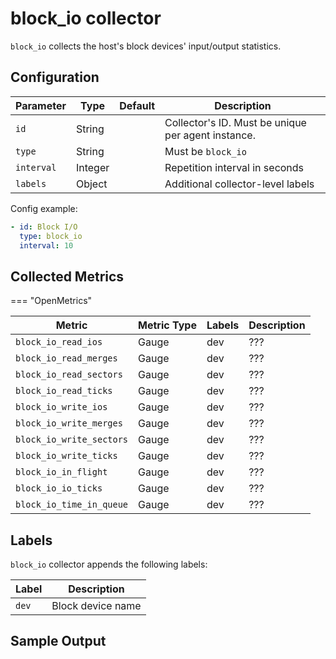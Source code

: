# block_io collector

`block_io` collects the host's block devices' input/output statistics.

## Configuration

| Parameter  | Type    | Default | Description                                        |
| ---------- | ------- | ------- | -------------------------------------------------- |
| `id`       | String  |         | Collector's ID. Must be unique per agent instance. |
| `type`     | String  |         | Must be `block_io`                                 |
| `interval` | Integer |         | Repetition interval in seconds                     |
| `labels`   | Object  |         | Additional collector-level labels                  |

Config example:

``` yaml
- id: Block I/O
  type: block_io
  interval: 10
```

## Collected Metrics

=== "OpenMetrics"

  | Metric                   | Metric Type | Labels | Description |
  | ------------------------ | ----------- | ------ | ----------- |
  | `block_io_read_ios`      | Gauge       | dev    | ???         |
  | `block_io_read_merges`   | Gauge       | dev    | ???         |
  | `block_io_read_sectors`  | Gauge       | dev    | ???         |
  | `block_io_read_ticks`    | Gauge       | dev    | ???         |
  | `block_io_write_ios`     | Gauge       | dev    | ???         |
  | `block_io_write_merges`  | Gauge       | dev    | ???         |
  | `block_io_write_sectors` | Gauge       | dev    | ???         |
  | `block_io_write_ticks`   | Gauge       | dev    | ???         |
  | `block_io_in_flight`     | Gauge       | dev    | ???         |
  | `block_io_io_ticks`      | Gauge       | dev    | ???         |
  | `block_io_time_in_queue` | Gauge       | dev    | ???         |

## Labels

`block_io` collector appends the following labels:

| Label | Description       |
| ----- | ----------------- |
| `dev` | Block device name |

## Sample Output
